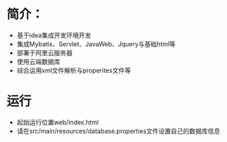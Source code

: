 # 简介：
- 基于idea集成开发环境开发
- 集成Mybatis、Servlet、JavaWeb、Jquery与基础html等
- 部署于阿里云服务器
- 使用云端数据库
- 综合运用xml文件解析与properites文件等

# 运行 
- 起始运行位置web/index.html
- 请在src/main/resources/database.properties文件设置自己的数据库信息
